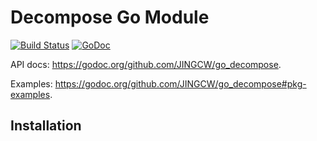 # Decompose Go Module

[![Build Status](https://travis-ci.org/JINGCW/go_decompose.png?branch=develop)](https://travis-ci.org/JINGCW/go_decompose)
[![GoDoc](https://godoc.org/github.com/JINGCW/go_decompose?status.svg)](https://godoc.org/github.com/JINGCW/go_decompose)

API docs: https://godoc.org/github.com/JINGCW/go_decompose.

Examples: https://godoc.org/github.com/JINGCW/go_decompose#pkg-examples.

## Installation

